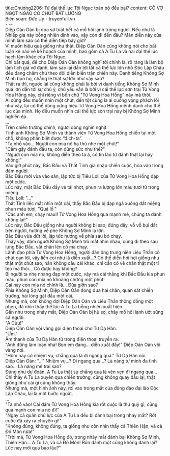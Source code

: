 title:Chương2206: Tứ đại thế lực Tội Ngục toàn bộ đều bại?
content:
CÔ VỢ NGỌT NGÀO CÓ CHÚT BẤT LƯƠNG<br>Biên soạn: Đức Uy - truyenfull.vn<br>- --<br>Diệp Oản Oản bị dọa sợ toát hết cả mồ hôi lạnh trong người. Nếu như là Nhiếp gia này bỗng nhiên dính vào, vậy còn đi đến đâu? Màn diễn này của mình làm sao có thể diễn tiếp bây giờ?<br>Vì muốn hiệu quả giống như thật, Diệp Oản Oản cũng không nói cho bất luận kẻ nào về kế hoạch của mình, bao gồm cả A Tu La và hai đại thế lực hạch tâm khác của Tội Ngục.<br>Chỉ bất quá, để cho Diệp Oản Oản không nghĩ tới chính là, rõ ràng là làm bộ làm tịch giả vờ đánh, làm sao lại dẫn tới tất cả thế lực lớn nhỏ Độc Lập Châu đều đang chăm chú theo dõi diễn biến trận chiến này. Danh tiếng Không Sợ Minh bọn họ, chẳng lẽ thật sự lớn như vậy sao?<br>Thật ra thì, ngược lại cũng không phải là bởi vì danh tiếng Không Sợ Minh quá lớn dẫn tới sự chú ý, chủ yếu vẫn là bởi vì cái thế lực sơn trại Tử Vong Hoa Hồng này, chỉ riêng vì bốn chữ "Tử Vong Hoa Hồng" này mà thôi.<br>Ai cũng đều muốn nhìn một chút, đến tột cùng là ai cuồng vọng phách lối như vậy, lại có thể dùng xưng hiệu Tử Vong Hoa Hồng mệnh danh cho thế lực của mình. Họ đều muốn nhìn cái thế lực sơn trại này bị Không Sợ Minh nghiền ép.<br>...<br>Trên chiến trường chính, người đông nghìn nghịt.<br>Tinh anh Không Sợ Minh và thành viên Tử Vong Hoa Hồng chiến tại một chỗ, không phân biệt được “địch-ta”.<br>"Ta nhổ vào... Ngươi con mịa nó hạ thủ nhẹ một chút!"<br>"Cầm gậy đánh đầu ta, còn dùng sức như thế?"<br>"Ngươi con mịa nó, không diễn theo ta à, có tin lão tử đánh thật lại hay không!"<br>Vào giờ phút này, Bắc Đẩu và Thất Tinh gia nhập chiến cuộc, hòa vào trong đám người.<br>Bắc Đẩu mới vừa vào sân, lập tức bị Tiểu Loli của Tử Vong Hoa Hồng đạp một cước.<br>Lúc này, mặt Bắc Đẩu đầy vẻ tái nhợt, phun ra lượng lớn máu tươi từ trong miệng.<br>Tiểu Loli: "..."<br>Thất Tinh liếc mắt nhìn một cái, thấy Bắc Đẩu bị đạp ngã xuống đất miệng phun máu tươi, "Quá lố."<br>"Các anh em, chạy mau!! Tử Vong Hoa Hồng quá mạnh mẽ, chúng ta đánh không lại!"<br>Lúc này, Bắc Đẩu giống như người không bị sao, đứng dậy, vỗ vỗ bụi đất trên người, hướng về phe Không Sợ Minh la lớn.<br>Bắc Đẩu vừa dứt lời, lập tức hướng về phía sau bỏ chạy.<br>Thấy vậy, đám người Không Sợ Minh trố mắt nhìn nhau, cũng đi theo sau lưng Bắc Đẩu, vắt chân lên cổ mà chạy.<br>Lãnh đạo phía Tử Vong Hoa Hồng, người đàn ông trung niên Liêu Thần có chút cạn lời, vậy liền coi như là diễn xuất...? Có thể diễn hơi hơi giống như thật một chút sao, hắn không cầu cái khác, chỉ cần có vẻ chân thật một tí tẹo mà thôi... Có được hay không?<br>Bị người ta nhẹ nhàng đạp một cước, vậy mà cái thằng khỉ Bắc Đẩu kia phun máu, phun con mịa nó khoảng chừng một phút!<br>Cái này con mịa nó chính là... Đùa giỡn sao?<br>Phía Không Sợ Minh, Diệp Oản Oản đong đưa hai chân, quan sát chiến trường, hài lòng gật đầu một cái.<br>Nhưng mà, còn không đợi Diệp Oản Oản và Liêu Thần thông đồng một phen, đã nhìn thấy thế lực A Tu La bỗng nhiên xuất hiện.<br>Gần như trong nháy mắt, Diệp Oản Oản bị hù sợ, chảy mồ hôi lạnh ướt sũng cả người.<br>"A Cửu!"<br>Diệp Oản Oản vội vàng gọi điện thoại cho Tư Dạ Hàn.<br>"Ừm."<br>Âm thanh của Tư Dạ Hàn từ trong điện thoại truyền ra.<br>"Anh đừng làm loạn nha! Bọn em đang... diễn xuất đấy!" Diệp Oản Oản vội vàng nói.<br>"Hôm nay có nhiệm vụ, chẳng qua là đi ngang qua." Tư Dạ Hàn nói.<br>Diệp Oản Oản: "..." Nhiệm vụ...? Đi ngang qua...? Là nàng tự mình đa tình sao... Là nàng mê trai sao?<br>Đúng như dự đoán, A Tu La thật sự chẳng qua là vẻn vẹn đi ngang qua...<br>Chỉ thấy A Tu La xuyên qua chiến trường, cũng không quay đầu lại, thật giống như cái gì cũng không thấy.<br>Nhưng mà, một hình ảnh này, rơi vào trong mắt của đông đảo đại lão Độc Lập Châu, lại là một bước ngoặt.<br>...<br>"Ta nhổ vào! Cái đám Tử Vong Hoa Hồng kia rốt cuộc là thứ quỷ gì, cũng quá mạnh con mịa nó đi!"<br>"Ngay cả quân chủ lực của A Tu La đều bị đánh bại trong nháy mắt? Rốt cuộc đã xảy ra chuyện gì!"<br>"Không đúng, không đúng, ta giống như còn nhìn thấy cả Thiên Hận, và cả Đồ Môn nữa!"<br>"Trời má, Tử Vong Hoa Hồng đó, trong nháy mắt đánh bại Không Sợ Minh, Thiên Hận... A Tu La, và cả Đồ Môn! Bốn đánh một cũng không đánh lại? Lúc này mới qua bao lâu?"